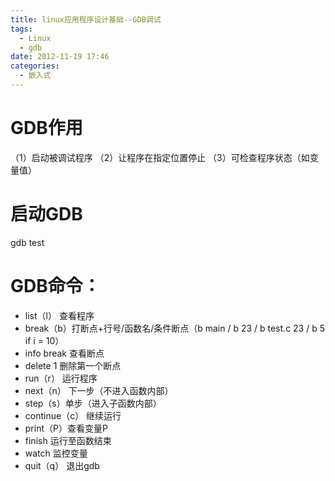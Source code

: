 ```yaml
---
title: linux应用程序设计基础--GDB调试
tags:
  - Linux
  - gdb
date: 2012-11-19 17:46
categories:
  - 嵌入式
---
```


# GDB作用
（1）启动被调试程序
（2）让程序在指定位置停止
（3）可检查程序状态（如变量值）

# 启动GDB
gdb test

<!-- more -->

# GDB命令：
- list（l） 查看程序
- break（b）打断点+行号/函数名/条件断点（b main / b 23 / b test.c 23 / b 5 if i = 10）
- info break 查看断点
- delete 1 删除第一个断点
- run（r） 运行程序
- next（n） 下一步（不进入函数内部）
- step（s）单步（进入子函数内部）
- continue（c） 继续运行
- print（P）查看变量P
- finish 运行至函数结束
- watch 监控变量
- quit（q） 退出gdb

